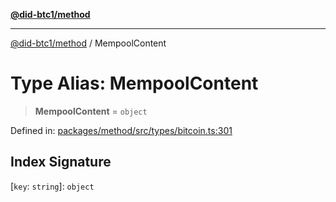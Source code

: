 [**@did-btc1/method**](../README.md)

***

[@did-btc1/method](../globals.md) / MempoolContent

# Type Alias: MempoolContent

> **MempoolContent** = `object`

Defined in: [packages/method/src/types/bitcoin.ts:301](https://github.com/dcdpr/did-btc1-js/blob/4ab6f9915d95beed9bc633644c9db1539395f512/packages/method/src/types/bitcoin.ts#L301)

## Index Signature

\[`key`: `string`\]: `object`
